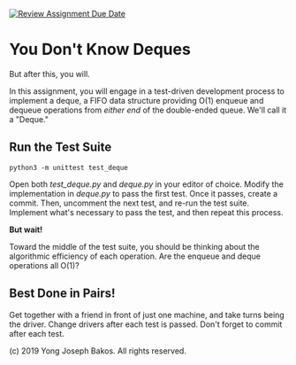 [![Review Assignment Due Date](https://classroom.github.com/assets/deadline-readme-button-22041afd0340ce965d47ae6ef1cefeee28c7c493a6346c4f15d667ab976d596c.svg)](https://classroom.github.com/a/wWOpK2xQ)
# You Don't Know Deques

But after this, you will.

In this assignment, you will engage in a test-driven development process to implement a deque, a FIFO data structure providing O(1) enqueue and dequeue operations from _either end_ of the double-ended queue. We'll call it a "Deque."

## Run the Test Suite

`python3 -m unittest test_deque`

Open both *test_deque.py* and *deque.py* in your editor of choice. Modify the implementation in *deque.py* to pass the first test. Once it passes, create a commit. Then, uncomment the next test, and re-run the test suite. Implement what's necessary to pass the test, and then repeat this process.

**But wait!**

Toward the middle of the test suite, you should be thinking about the algorithmic efficiency of each operation. Are the enqueue and deque operations all O(1)?

## Best Done in Pairs!

Get together with a friend in front of just one machine, and take turns being the driver. Change drivers after each test is passed. Don't forget to commit after each test.

(c) 2019 Yong Joseph Bakos. All rights reserved.
